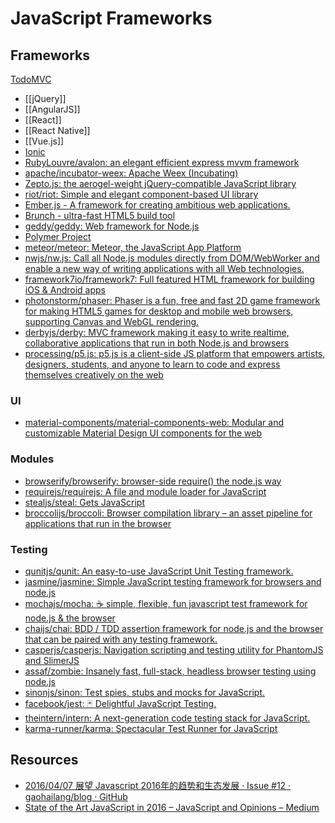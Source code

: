 # JavaScript Frameworks

## Frameworks

[TodoMVC](http://todomvc.com/)

- [[jQuery]]
- [[AngularJS]]
- [[React]]
- [[React Native]]
- [[Vue.js]]
- [Ionic](https://ionicframework.com/)
- [RubyLouvre/avalon: an elegant efficient express mvvm framework](https://github.com/RubyLouvre/avalon)
- [apache/incubator-weex: Apache Weex (Incubating)](https://github.com/apache/incubator-weex/)
- [Zepto.js: the aerogel-weight jQuery-compatible JavaScript library](http://zeptojs.com/)
- [riot/riot: Simple and elegant component-based UI library](https://github.com/riot/riot)
- [Ember.js - A framework for creating ambitious web applications.](http://www.emberjs.com/)
- [Brunch - ultra-fast HTML5 build tool](http://brunch.io/)
- [geddy/geddy: Web framework for Node.js](https://github.com/geddy/geddy)
- [Polymer Project](https://www.polymer-project.org/)
- [meteor/meteor: Meteor, the JavaScript App Platform](https://github.com/meteor/meteor)
- [nwjs/nw.js: Call all Node.js modules directly from DOM/WebWorker and enable a new way of writing applications with all Web technologies.](https://github.com/nwjs/nw.js)
- [framework7io/framework7: Full featured HTML framework for building iOS & Android apps](https://github.com/framework7io/framework7)
- [photonstorm/phaser: Phaser is a fun, free and fast 2D game framework for making HTML5 games for desktop and mobile web browsers, supporting Canvas and WebGL rendering.](https://github.com/photonstorm/phaser)
- [derbyjs/derby: MVC framework making it easy to write realtime, collaborative applications that run in both Node.js and browsers](https://github.com/derbyjs/derby)
- [processing/p5.js: p5.js is a client-side JS platform that empowers artists, designers, students, and anyone to learn to code and express themselves creatively on the web](https://github.com/processing/p5.js)

### UI

- [material-components/material-components-web: Modular and customizable Material Design UI components for the web](https://github.com/material-components/material-components-web)

### Modules

- [browserify/browserify: browser-side require() the node.js way](https://github.com/substack/node-browserify)
- [requirejs/requirejs: A file and module loader for JavaScript](https://github.com/requirejs/requirejs)
- [stealjs/steal: Gets JavaScript](https://github.com/stealjs/steal)
- [broccolijs/broccoli: Browser compilation library – an asset pipeline for applications that run in the browser](https://github.com/broccolijs/broccoli)

### Testing

- [qunitjs/qunit: An easy-to-use JavaScript Unit Testing framework.](https://github.com/qunitjs/qunit)
- [jasmine/jasmine: Simple JavaScript testing framework for browsers and node.js](https://github.com/jasmine/jasmine)
- [mochajs/mocha: ☕️ simple, flexible, fun javascript test framework for node.js & the browser](https://github.com/mochajs/mocha)
- [chaijs/chai: BDD / TDD assertion framework for node.js and the browser that can be paired with any testing framework.](https://github.com/chaijs/chai)
- [casperjs/casperjs: Navigation scripting and testing utility for PhantomJS and SlimerJS](https://github.com/casperjs/casperjs)
- [assaf/zombie: Insanely fast, full-stack, headless browser testing using node.js](https://github.com/assaf/zombie)
- [sinonjs/sinon: Test spies, stubs and mocks for JavaScript.](https://github.com/sinonjs/sinon)
- [facebook/jest: 🃏 Delightful JavaScript Testing.](https://github.com/facebook/jest)
- [theintern/intern: A next-generation code testing stack for JavaScript.](https://github.com/theintern/intern)
- [karma-runner/karma: Spectacular Test Runner for JavaScript](https://github.com/karma-runner/karma)

## Resources

- [2016/04/07 展望 Javascript 2016年的趋势和生态发展 · Issue #12 · gaohailang/blog · GitHub](https://github.com/gaohailang/blog/issues/12)
- [State of the Art JavaScript in 2016 – JavaScript and Opinions – Medium](https://medium.com/javascript-and-opinions/state-of-the-art-javascript-in-2016-ab67fc68eb0b)
